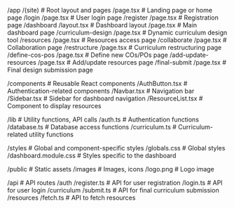 /app
  /(site)                         # Root layout and pages
    /page.tsx                     # Landing page or home page
    /login
      /page.tsx                   # User login page
    /register
      /page.tsx                   # Registration page
    /dashboard
      /layout.tsx                 # Dashboard layout
      /page.tsx                   # Main dashboard page
      /curriculum-design
        /page.tsx                 # Dynamic curriculum design tool
      /resources
        /page.tsx                 # Resources access page
      /collaborate
        /page.tsx                 # Collaboration page
      /restructure
        /page.tsx                 # Curriculum restructuring page
      /define-cos-pos
        /page.tsx                 # Define new COs/POs page
      /add-update-resources
        /page.tsx                 # Add/update resources page
      /final-submit
        /page.tsx                 # Final design submission page

  /components                     # Reusable React components
    /AuthButton.tsx               # Authentication-related components
    /Navbar.tsx                   # Navigation bar
    /Sidebar.tsx                  # Sidebar for dashboard navigation
    /ResourceList.tsx             # Component to display resources

  /lib                            # Utility functions, API calls
    /auth.ts                      # Authentication functions
    /database.ts                  # Database access functions
    /curriculum.ts                # Curriculum-related utility functions

  /styles                         # Global and component-specific styles
    /globals.css                  # Global styles
    /dashboard.module.css         # Styles specific to the dashboard

  /public                         # Static assets
    /images                       # Images, icons
      /logo.png                   # Logo image

  /api                            # API routes
    /auth
      /register.ts                # API for user registration
      /login.ts                   # API for user login
    /curriculum
      /submit.ts                  # API for final curriculum submission
    /resources
      /fetch.ts                   # API to fetch resources
